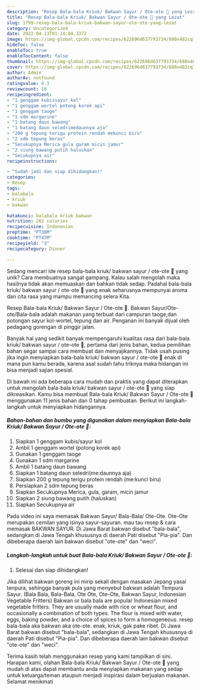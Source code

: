 ```yaml
---
description: "Resep Bala-bala Kriuk/ Bakwan Sayur / Ote-ote 🥕 yang Lezat"
title: "Resep Bala-bala Kriuk/ Bakwan Sayur / Ote-ote 🥕 yang Lezat"
slug: 1799-resep-bala-bala-kriuk-bakwan-sayur-ote-ote-yang-lezat
category: Uncategorized
date: 2022-04-13T01:14:04.337Z
image: https://img-global.cpcdn.com/recipes/622696d637793734/680x482cq70/bala-bala-kriuk-bakwan-sayur-ote-ote-foto-resep-utama.jpg
hideToc: false
enableToc: true
enableTocContent: false
thumbnail: https://img-global.cpcdn.com/recipes/622696d637793734/680x482cq70/bala-bala-kriuk-bakwan-sayur-ote-ote-foto-resep-utama.jpg
cover: https://img-global.cpcdn.com/recipes/622696d637793734/680x482cq70/bala-bala-kriuk-bakwan-sayur-ote-ote-foto-resep-utama.jpg
author: Admin
authorAv: notfound
ratingvalue: 4.1
reviewcount: 18
recipeingredient:
- "1 genggam kubissayur kol"
- "1 genggam wortel potong korek api"
- "1 genggam taoge"
- "1 sdm margarine"
- "1 batang daun bawang"
- "1 batang daun seledrimedaunnya aja"
- "200 g tepung terigu protein rendah mekunci biru"
- "2 sdm tepung beras"
- "Secukupnya Merica gula garam micin jamur"
- "2 siung bawang putih haluskan"
- "Secukupnya air"
recipeinstructions:

- "Sudah jadi dan siap dihidangkan!"
categories:
- Resep
tags:
- balabala
- kriuk
- bakwan

katakunci: balabala kriuk bakwan 
nutrition: 262 calories
recipecuisine: Indonesian
preptime: "PT38M"
cooktime: "PT47M"
recipeyield: "3"
recipecategory: Dinner

---
```





Sedang mencari ide resep bala-bala kriuk/ bakwan sayur / ote-ote 🥕 yang unik? Cara membuatnya sangat gampang. Kalau salah mengolah maka hasilnya tidak akan memuaskan dan bahkan tidak sedap. Padahal bala-bala kriuk/ bakwan sayur / ote-ote 🥕 yang enak seharusnya mempunyai aroma dan cita rasa yang mampu memancing selera Kita.





Resep Bala-bala Kriuk/ Bakwan Sayur / Ote-ote 🥕. Bakwan Sayur/Ote-ote/Bala-bala adalah makanan yang terbuat dari campuran taoge,dan potongan sayur kol-wortel, tepung dan air. Penganan ini banyak dijual oleh pedagang gorengan di pinggir jalan.

Banyak hal yang sedikit banyak mempengaruhi kualitas rasa dari bala-bala kriuk/ bakwan sayur / ote-ote 🥕, pertama dari jenis bahan, kedua pemilihan bahan segar sampai cara membuat dan menyajikannya. Tidak usah pusing jika ingin menyiapkan bala-bala kriuk/ bakwan sayur / ote-ote 🥕 enak di mana pun kamu berada, karena asal sudah tahu triknya maka hidangan ini bisa menjadi sajian spesial.






Di bawah ini ada beberapa cara mudah dan praktis yang dapat diterapkan untuk mengolah bala-bala kriuk/ bakwan sayur / ote-ote 🥕 yang siap dikreasikan. Kamu bisa membuat Bala-bala Kriuk/ Bakwan Sayur / Ote-ote 🥕 menggunakan 11 jenis bahan dan 0 tahap pembuatan. Berikut ini langkah-langkah untuk menyiapkan hidangannya.

<!--inarticleads1-->

##### Bahan-bahan dan bumbu yang digunakan dalam menyiapkan Bala-bala Kriuk/ Bakwan Sayur / Ote-ote 🥕:

1. Siapkan 1 genggam kubis/sayur kol
1. Ambil 1 genggam wortel (potong korek api)
1. Gunakan 1 genggam taoge
1. Gunakan 1 sdm margarine
1. Ambil 1 batang daun bawang
1. Siapkan 1 batang daun seledri(me:daunnya aja)
1. Siapkan 200 g tepung terigu protein rendah (me:kunci biru)
1. Persiapkan 2 sdm tepung beras
1. Siapkan Secukupnya Merica, gula, garam, micin jamur
1. Siapkan 2 siung bawang putih (haluskan)
1. Siapkan Secukupnya air


Pada video ini saya memasak Bakwan Sayur/ Bala-Bala/ Ote-Ote. Ote-Ote merupakan cemilan yang isinya sayur-sayuran. mau tau resep &amp; cara memasak BAKWAN SAYUR. Di Jawa Barat bakwan disebut &#34;bala-bala&#34;, sedangkan di Jawa Tengah khususnya di daerah Pati disebut &#34;Pia-pia&#34;. Dan dibeberapa daerah lain bakwan disebut &#34;ote-ote&#34; dan &#34;weci&#34;. 

<!--inarticleads2-->

##### Langkah-langkah untuk buat Bala-bala Kriuk/ Bakwan Sayur / Ote-ote 🥕:


1. Selesai dan siap dihidangkan!

Jika dilihat bakwan goreng ini mirip sekali dengan masakan Jepang yasai tenpura, sehingga banyak pula yang menyebut bakwan adalah Tempura Sayur. (Bala Bala, Bala-Bala, Ote Ote, Ote-Ote, Bakwan Sayur, Indonesian Vegetable Fritters) Bakwan or bala bala are popular Indonesian mixed vegetable fritters. They are usually made with rice or wheat flour, and occasionally a combination of both types. The flour is mixed with water, eggs, baking powder, and a choice of spices to form a homogeneous. resep bala-bala aka bakwan aka ote-ote. enak, kriuk, gak pake ribet. Di Jawa Barat bakwan disebut &#34;bala-bala&#34;, sedangkan di Jawa Tengah khususnya di daerah Pati disebut &#34;Pia-pia&#34;. Dan dibeberapa daerah lain bakwan disebut &#34;ote-ote&#34; dan &#34;weci&#34;. 

Terima kasih telah menggunakan resep yang kami tampilkan di sini. Harapan kami, olahan Bala-bala Kriuk/ Bakwan Sayur / Ote-ote 🥕 yang mudah di atas dapat membantu anda menyiapkan makanan yang sedap untuk keluarga/teman ataupun menjadi inspirasi dalam berjualan makanan. Selamat menikmati
